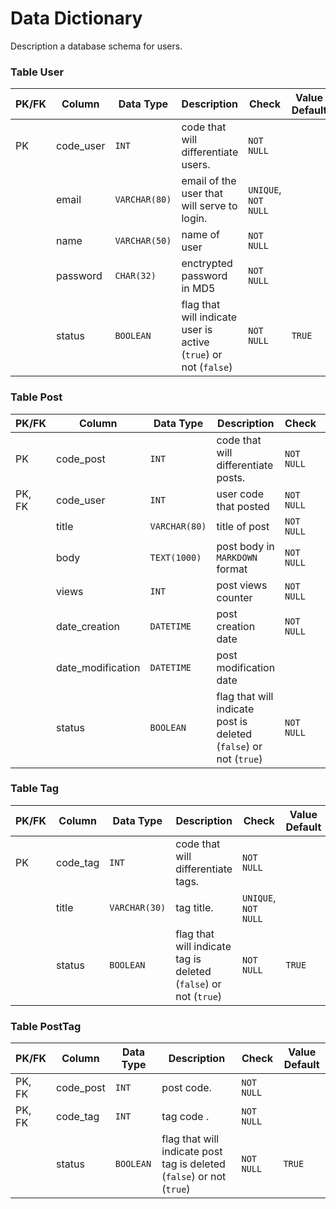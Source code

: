 # Data Dictionary
Description a database schema for users.

### Table User
| PK/FK | Column | Data Type | Description | Check | Value Default
| ------------- | ------------- | ------------- | ------------- | ------------- | ------------- |
| PK  | code_user | `INT` | code that will differentiate users. | `NOT NULL`
| | email | `VARCHAR(80)` | email of the user that will serve to login. | `UNIQUE`, `NOT NULL`
| | name | `VARCHAR(50)` | name of user | `NOT NULL`
| | password | `CHAR(32)` | enctrypted password in MD5 | `NOT NULL`
| | status | `BOOLEAN` | flag that will indicate user is active (`true`) or not (`false`) | `NOT NULL` | `TRUE`

### Table Post
| PK/FK | Column | Data Type | Description | Check | Value Default
| ------------- | ------------- | ------------- | ------------- | ------------- | ------------- |
| PK | code_post | `INT` | code that will differentiate posts. | `NOT NULL` | 
| PK, FK | code_user | `INT` | user code that posted | `NOT NULL` |
| | title | `VARCHAR(80)` | title of post | `NOT NULL`
| | body | `TEXT(1000)` | post body in `MARKDOWN` format | `NOT NULL`
| | views | `INT` | post views counter | `NOT NULL` | 0
| | date_creation | `DATETIME` | post creation date | `NOT NULL` | `DATETIME.NOW()`
| | date_modification | `DATETIME` | post modification date | | 
| | status | `BOOLEAN` | flag that will indicate post is deleted (`false`) or not (`true`) | `NOT NULL` | `TRUE`

### Table Tag
| PK/FK | Column | Data Type | Description | Check | Value Default
| ------------- | ------------- | ------------- | ------------- | ------------- | ------------- |
| PK | code_tag | `INT` | code that will differentiate tags. | `NOT NULL` |
| | title | `VARCHAR(30)` | tag title. | `UNIQUE`, `NOT NULL` |
| | status | `BOOLEAN` | flag that will indicate tag is deleted (`false`) or not (`true`) | `NOT NULL` | `TRUE`

### Table PostTag
| PK/FK | Column | Data Type | Description | Check | Value Default
| ------------- | ------------- | ------------- | ------------- | ------------- | ------------- |
| PK, FK | code_post | `INT` | post code. | `NOT NULL` |
| PK, FK | code_tag | `INT` | tag code . | `NOT NULL`
| | status | `BOOLEAN` | flag that will indicate post tag is deleted (`false`) or not (`true`) | `NOT NULL` | `TRUE`